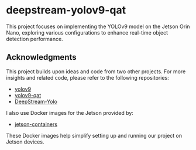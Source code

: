 # deepstream-yolov9-qat

This project focuses on implementing the YOLOv9 model on the Jetson Orin Nano, exploring various configurations to enhance real-time object detection performance.

## Acknowledgments

This project builds upon ideas and code from two other projects. For more insights and related code, please refer to the following repositories:

- [yolov9](https://github.com/WongKinYiu/yolov9)
- [yolov9-qat](https://github.com/levipereira/yolov9-qat)
- [DeepStream-Yolo](https://github.com/marcoslucianops/DeepStream-Yolo)

I also use Docker images for the Jetson provided by:

- [jetson-containers](https://github.com/dusty-nv/jetson-containers)

These Docker images help simplify setting up and running our project on Jetson devices.
